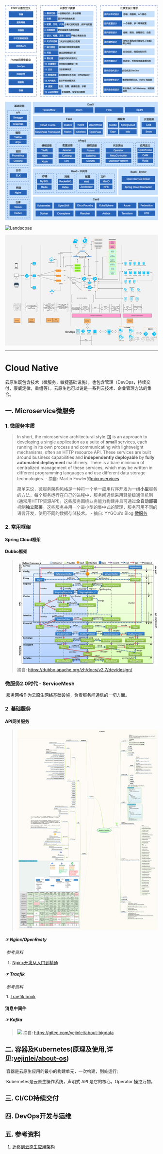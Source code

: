 ![定义与要素](doc/concept_and_elements.png)

![技术栈](doc/stack.png)

![Landscpae](doc/landscape.png)

![](doc/all.jpg)

---

# Cloud Native

​		云原生既包含技术（微服务，敏捷基础设施），也包含管理（DevOps，持续交付，康威定律，重组等）。云原生也可以说是一系列云技术、企业管理方法的集合。

## 一. Microservice微服务

### 1. 微服务本质

> In short, the microservice architectural style [[1\]](https://martinfowler.com/articles/microservices.html#footnote-etymology) is an approach to developing a single application as a suite of **small** services, each running in its own process and communicating with lightweight mechanisms, often an HTTP resource API. These services are built around business capabilities and **independently deployable** by **fully automated deployment** machinery. There is a bare minimum of centralized management of these services, which may be written in different programming languages and use different data storage technologies.                                                                                                        -   摘自: Martin Fowler的[microservices](http://martinfowler.com/articles/microservices.html)
>
> 
>
> 简单来说，微服务架构风格是一种将一个单一应用程序开发为一组**小型**服务的方法，每个服务运行在自己的进程中，服务间通信采用轻量级通信机制(通常用HTTP资源API)。这些服务围绕业务能力构建并且可通过**全自动部署**机制**独立部署**。这些服务共用一个最小型的集中式的管理，服务可用不同的语言开发，使用不同的数据存储技术。                  - 摘自: YYGCui‘s Blog [微服务]([http://blog.cuicc.com/blog/2015/07/22/microservices/#%E8%BF%9B%E5%8C%96%E5%BC%8F%E8%AE%BE%E8%AE%A1](http://blog.cuicc.com/blog/2015/07/22/microservices/#进化式设计))


### 2. 常用框架

#### Spring Cloud框架
> 
> 

#### Dubbo框架

> ![](microservice/dubbo-framework.jpg)
> 摘自: https://dubbo.apache.org/zh/docs/v2.7/dev/design/
> 

### 微服务2.0时代 - ServiceMesh

​		服务网格作为云原生网络基础设施，负责服务间通信的一切方面。


### 2. 基础服务
#### API网关服务

> ![](microservice/有关Nginx_OpenResty.png)

##### ☞ Nginx/OpenResty

​	*参考资料*

1. [Nginx开发从入门到精通](http://tengine.taobao.org/book/index.html)

##### ☞ Traefik

​	*参考资料*

​	1. [Traefik book](https://www.qikqiak.com/traefik-book/getting-started/quick-start/)

#### 消息中间件
##### ☞ Kafka

> ![](https://gitee.com/yejinlei/about-bigdata/raw/master/%E6%9C%89%E5%85%B3Kafka.png)
> 摘自: https://gitee.com/yejinlei/about-bigdata

## 二. 容器及Kubernetes(原理及使用,详见:[yejinlei/about-os](https://gitee.com/yejinlei/about-os/))

​		容器是云原生应用的最小的构建单元，一次构建，到处运行;

​		Kubernetes是云原生操作系统，声明式 API 是它的核心，Operator 操控万物。

## 三. CI/CD持续交付

## 四. DevOps开发与运维

## 五. 参考资料
1. [迁移到云原生应用架构](https://jimmysong.io/migrating-to-cloud-native-application-architectures/)